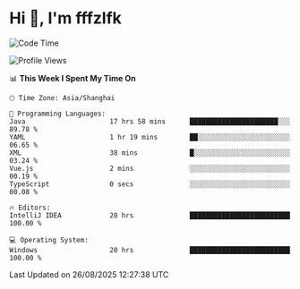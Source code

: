 # Hi 👋, I'm fffzlfk

<!--START_SECTION:waka-->
![Code Time](http://img.shields.io/badge/Code%20Time-1%2C361%20hrs%2025%20mins-blue)

![Profile Views](http://img.shields.io/badge/Profile%20Views-0-blue)

📊 **This Week I Spent My Time On** 

```text
🕑︎ Time Zone: Asia/Shanghai

💬 Programming Languages: 
Java                     17 hrs 58 mins      ██████████████████████░░░   89.78 % 
YAML                     1 hr 19 mins        ██░░░░░░░░░░░░░░░░░░░░░░░   06.65 % 
XML                      38 mins             █░░░░░░░░░░░░░░░░░░░░░░░░   03.24 % 
Vue.js                   2 mins              ░░░░░░░░░░░░░░░░░░░░░░░░░   00.19 % 
TypeScript               0 secs              ░░░░░░░░░░░░░░░░░░░░░░░░░   00.08 % 

🔥 Editors: 
IntelliJ IDEA            20 hrs              █████████████████████████   100.00 % 

💻 Operating System: 
Windows                  20 hrs              █████████████████████████   100.00 % 
```


 Last Updated on 26/08/2025 12:27:38 UTC
<!--END_SECTION:waka-->

